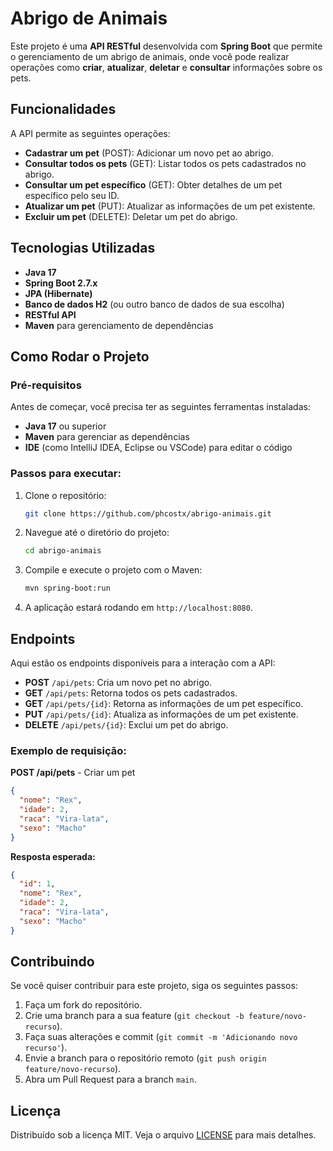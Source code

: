 
# Abrigo de Animais

Este projeto é uma **API RESTful** desenvolvida com **Spring Boot** que permite o gerenciamento de um abrigo de animais, onde você pode realizar operações como **criar**, **atualizar**, **deletar** e **consultar** informações sobre os pets.

## Funcionalidades

A API permite as seguintes operações:

- **Cadastrar um pet** (POST): Adicionar um novo pet ao abrigo.
- **Consultar todos os pets** (GET): Listar todos os pets cadastrados no abrigo.
- **Consultar um pet específico** (GET): Obter detalhes de um pet específico pelo seu ID.
- **Atualizar um pet** (PUT): Atualizar as informações de um pet existente.
- **Excluir um pet** (DELETE): Deletar um pet do abrigo.

## Tecnologias Utilizadas

- **Java 17**
- **Spring Boot 2.7.x**
- **JPA (Hibernate)**
- **Banco de dados H2** (ou outro banco de dados de sua escolha)
- **RESTful API**
- **Maven** para gerenciamento de dependências

## Como Rodar o Projeto

### Pré-requisitos

Antes de começar, você precisa ter as seguintes ferramentas instaladas:

- **Java 17** ou superior
- **Maven** para gerenciar as dependências
- **IDE** (como IntelliJ IDEA, Eclipse ou VSCode) para editar o código

### Passos para executar:

1. Clone o repositório:

   ```bash
   git clone https://github.com/phcostx/abrigo-animais.git
   ```

2. Navegue até o diretório do projeto:

   ```bash
   cd abrigo-animais
   ```

3. Compile e execute o projeto com o Maven:

   ```bash
   mvn spring-boot:run
   ```

4. A aplicação estará rodando em `http://localhost:8080`.

## Endpoints

Aqui estão os endpoints disponíveis para a interação com a API:

- **POST** `/api/pets`: Cria um novo pet no abrigo.
- **GET** `/api/pets`: Retorna todos os pets cadastrados.
- **GET** `/api/pets/{id}`: Retorna as informações de um pet específico.
- **PUT** `/api/pets/{id}`: Atualiza as informações de um pet existente.
- **DELETE** `/api/pets/{id}`: Exclui um pet do abrigo.

### Exemplo de requisição:

**POST /api/pets** - Criar um pet

```json
{
  "nome": "Rex",
  "idade": 2,
  "raca": "Vira-lata",
  "sexo": "Macho"
}
```

**Resposta esperada:**

```json
{
  "id": 1,
  "nome": "Rex",
  "idade": 2,
  "raca": "Vira-lata",
  "sexo": "Macho"
}
```

## Contribuindo

Se você quiser contribuir para este projeto, siga os seguintes passos:

1. Faça um fork do repositório.
2. Crie uma branch para a sua feature (`git checkout -b feature/novo-recurso`).
3. Faça suas alterações e commit (`git commit -m 'Adicionando novo recurso'`).
4. Envie a branch para o repositório remoto (`git push origin feature/novo-recurso`).
5. Abra um Pull Request para a branch `main`.

## Licença

Distribuído sob a licença MIT. Veja o arquivo [LICENSE](LICENSE) para mais detalhes.
